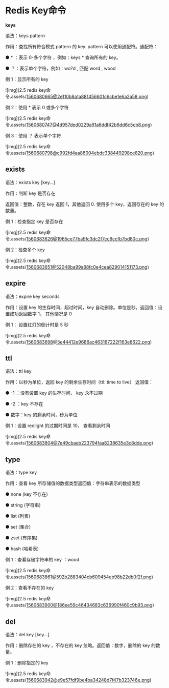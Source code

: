 # Redis Key命令

**keys**

语法：keys pattern

作用：查找所有符合模式 pattern 的 key. pattern 可以使用通配符。通配符：

● * ：表示 0-多个字符 ，例如：keys * 查询所有的 key。

● ？：表示单个字符，例如：wo?d , 匹配 word , wood

例 1：显示所有的 key

![img](2.5 redis key命令.assets/1560680665@2e110b8a1a881456601c6cbe1e6a2a58.png)

例 2：使用 * 表示 0 或多个字符

![img](2.5 redis key命令.assets/1560680747@4d957ded0229a91a6ddf42b6dd6c5cb8.png)

例 3：使用 ？ 表示单个字符

![img](2.5 redis key命令.assets/1560680798@c992fd4aa86004ebdc338449298ce820.png)

## exists

语法：exists key [key…]

作用：判断 key 是否存在

返回值：整数，存在 key 返回 1，其他返回 0. 使用多个 key，返回存在的 key 的数量。

例 1：检查指定 key 是否存在

![img](2.5 redis key命令.assets/1560683626@1965ce77ba9fc3dc2f7cc6ccfb7bd80c.png)

例 2：检查多个 key

![img](2.5 redis key命令.assets/1560683651@52048ba99a88fc0e4cea829014151173.png)

## expire

语法：expire key seconds

作用：设置 key 的生存时间，超过时间，key 自动删除。单位是秒。返回值：设置成功返回数字 1， 其他情况是 0 

例 1： 设置红灯的倒计时是 5 秒

![img](2.5 redis key命令.assets/1560683698@5e44412e9686ac463167222f163e8622.png)

## ttl

语法：ttl key

作用：以秒为单位，返回 key 的剩余生存时间（ttl: time to live） 返回值：

● -1 ：没有设置 key 的生存时间， key 永不过期

● -2 ：key 不存在

● 数字：key 的剩余时间，秒为单位

例 1：设置 redlight 的过期时间是 10， 查看剩余时间

![img](2.5 redis key命令.assets/1560683804@7e49cbaeb223794faa8238635e3c8dde.png)

## type

语法：type key

作用：查看 key 所存储值的数据类型返回值：字符串表示的数据类型

● none (key 不存在)

● string (字符串)

● list (列表)

● set (集合)

● zset (有序集)

● hash (哈希表)

例 1：查看存储字符串的 key ：wood

![img](2.5 redis key命令.assets/1560683861@592b2883404cb609454eb98b22db0f2f.png)

例 2：查看不存在的 key

![img](2.5 redis key命令.assets/1560683900@186ee59c46434683c636990f460c9b93.png)

## del

语法：del key [key…]

作用：删除存在的 key ，不存在的 key 忽略。返回值：数字，删除的 key 的数量。

例 1：删除指定的 key

![img](2.5 redis key命令.assets/1560683942@e9e57fdf9be4ba34248d7f47b323746e.png)